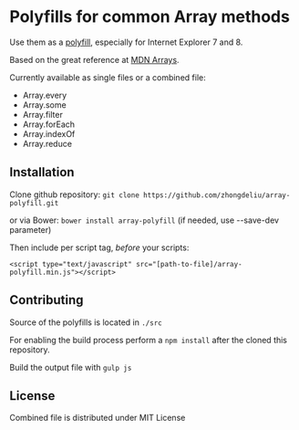 Polyfills for common Array methods
=========

Use them as a [polyfill](http://en.wikipedia.org/wiki/Polyfill), especially for Internet Explorer 7 and 8.

Based on the great reference at [MDN Arrays](https://developer.mozilla.org/en-US/docs/Web/JavaScript/Reference/Global_Objects/Array).

Currently available as single files or a combined file:

- Array.every
- Array.some
- Array.filter
- Array.forEach
- Array.indexOf
- Array.reduce


Installation
---------

Clone github repository:
`git clone https://github.com/zhongdeliu/array-polyfill.git`

or via Bower:
`bower install array-polyfill` (if needed, use --save-dev parameter)


Then include per script tag, *before* your scripts:

`<script type="text/javascript" src="[path-to-file]/array-polyfill.min.js"></script>`


Contributing
---------

Source of the polyfills is located in `./src`

For enabling the build process perform a `npm install` after the cloned this repository.

Build the output file with `gulp js`


License
---------
Combined file is distributed under MIT License

